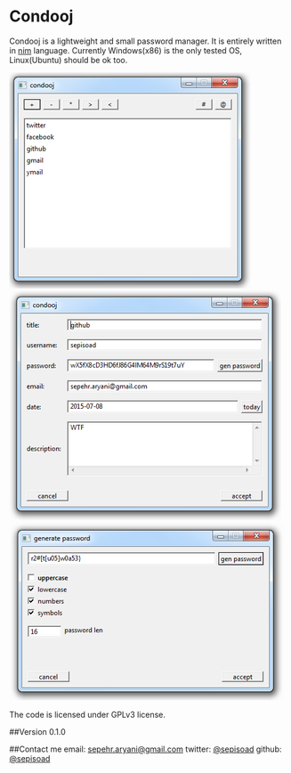 # Condooj

Condooj is a lightweight and small password manager. It is entirely written in [nim](http://nim-lang.org/) language. Currently Windows(x86) is the only tested OS, Linux(Ubuntu) should be ok too.

![Main Window](screenshot/1.png "Main Window")
![Record Window](screenshot/2.png "Record Window")
![Password Window](screenshot/3.png "Password Window")

The code is licensed under GPLv3 license.

##Version
0.1.0

##Contact me
email: [sepehr.aryani@gmail.com](sepehr.aryani@gmail.com)
twitter: [@sepisoad](https://twitter.com/sepisoad)
github: [@sepisoad](https://github.com/sepisoad)